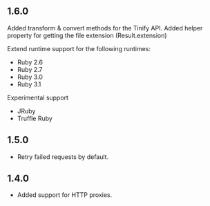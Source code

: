 ## 1.6.0

Added transform & convert methods for the Tinify API.
Added helper property for getting the file extension (Result.extension)

Extend runtime support for the following runtimes:

* Ruby 2.6
* Ruby 2.7
* Ruby 3.0
* Ruby 3.1

Experimental support

* JRuby
* Truffle Ruby


## 1.5.0
* Retry failed requests by default.

## 1.4.0
* Added support for HTTP proxies.
